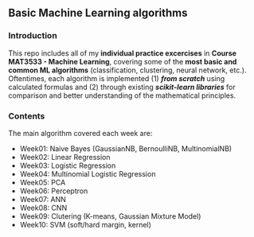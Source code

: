 ## Basic Machine Learning algorithms

### Introduction
This repo includes all of my **individual practice excercises** in **Course MAT3533 - Machine Learning**, covering some of the **most basic and common ML algorithms** (classification, clustering, neural network, etc.). Oftentimes, each algorithm is implemented (1) ***from scratch*** using calculated formulas and (2) through existing ***scikit-learn libraries*** for comparison and better understanding of the mathematical principles.

### Contents
The main algorithm covered each week are:
  - Week01: Naive Bayes (GaussianNB, BernoulliNB, MultinomialNB)
  - Week02: Linear Regression
  - Week03: Logistic Regression
  - Week04: Multinomial Logistic Regression
  - Week05: PCA
  - Week06: Perceptron
  - Week07: ANN
  - Week08: CNN
  - Week09: Clutering (K-means, Gaussian Mixture Model)
  - Week10: SVM (soft/hard margin, kernel)
